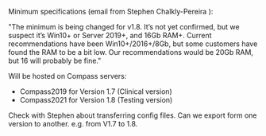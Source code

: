
Minimum specifications (email from Stephen Chalkly-Pereira ):

"The minimum is being changed for v1.8. It’s not yet confirmed, but we suspect it’s Win10+ or Server 2019+, and 16Gb RAM+. Current recommendations have been Win10+/2016+/8Gb, but some customers have found the RAM to be a bit low. Our recommendations would be 20Gb RAM, but 16 will probably be fine."

Will be hosted on Compass servers:

- Compass2019 for Version 1.7 (Clinical version)
- Compass2021 for Version 1.8 (Testing version)

Check with Stephen about transferring config files. Can we export form one version to another. e.g. from V1.7 to 1.8.

